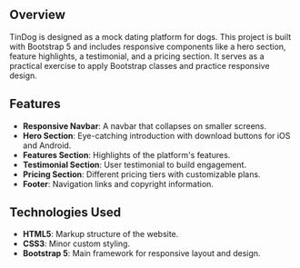 ## Overview

TinDog is designed as a mock dating platform for dogs. This project is built with Bootstrap 5 and includes responsive components like a hero section, feature highlights, a testimonial, and a pricing section. It serves as a practical exercise to apply Bootstrap classes and practice responsive design.

## Features

- **Responsive Navbar**: A navbar that collapses on smaller screens.
- **Hero Section**: Eye-catching introduction with download buttons for iOS and Android.
- **Features Section**: Highlights of the platform's features.
- **Testimonial Section**: User testimonial to build engagement.
- **Pricing Section**: Different pricing tiers with customizable plans.
- **Footer**: Navigation links and copyright information.

## Technologies Used

- **HTML5**: Markup structure of the website.
- **CSS3**: Minor custom styling.
- **Bootstrap 5**: Main framework for responsive layout and design.

